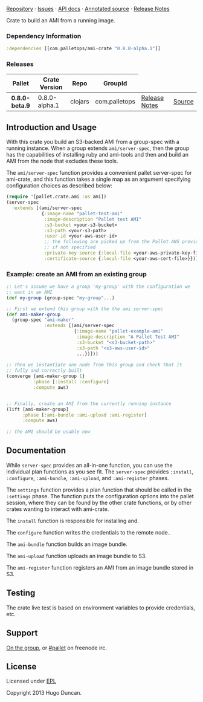 [Repository](https://github.com/pallet/ami-crate) &#xb7;
[Issues](https://github.com/pallet/ami-crate/issues) &#xb7;
[API docs](http://palletops.com/ami-crate/0.8/api) &#xb7;
[Annotated source](http://palletops.com/ami-crate/0.8/annotated/uberdoc.html) &#xb7;
[Release Notes](https://github.com/pallet/ami-crate/blob/develop/ReleaseNotes.md)

Crate to build an AMI from a running image.

### Dependency Information

```clj
:dependencies [[com.palletops/ami-crate "0.8.0-alpha.1"]]
```

### Releases

<table>
<thead>
  <tr><th>Pallet</th><th>Crate Version</th><th>Repo</th><th>GroupId</th></tr>
</thead>
<tbody>
  <tr>
    <th>0.8.0-beta.9</th>
    <td>0.8.0-alpha.1</td>
    <td>clojars</td>
    <td>com.palletops</td>
    <td><a href='https://github.com/pallet/ami-crate/blob/0.8.0-alpha.1/ReleaseNotes.md'>Release Notes</a></td>
    <td><a href='https://github.com/pallet/ami-crate/blob/0.8.0-alpha.1/'>Source</a></td>
  </tr>
</tbody>
</table>

## Introduction and Usage

With this crate you build an S3-backed AMI from a group-spec with a
running instance. When a group extends `ami/server-spec`, then the
group has the capabilities of installing ruby and ami-tools and then
and build an AMI from the node that excludes these tools.

The `ami/server-spec` function provides a convenient pallet
server-spec for ami-crate, and this function takes a single map as an
argument specifying configuration choices as described below:

```clj
(require '[pallet.crate.ami :as ami])
(server-spec
  :extends [(ami/server-spec
             {:image-name "pallet-test-ami"
              :image-description "Pallet test AMI"
              :s3-bucket <your-s3-bucket>
              :s3-path <your-s3-path>
              :user-id <your-aws-user-id>
              ;; the following are picked up from the Pallet AWS provider
              ;; if not specified
              :private-key-source {:local-file <your-aws-private-key-file>}
              :certificate-source {:local-file <your-aws-cert-file>}})])
```

### Example: create an AMI from an existing group

```clj
;; Let's assume we have a group 'my-group' with the configuration we
;; want in an AMI
(def my-group (group-spec "my-group"...)

;; First we extend this group with the the ami server-spec
(def ami-maker-group
  (group-spec "ami-maker"
              :extends [(ami/server-spec
                         {:image-name "pallet-example-ami"
                          :image-description "A Pallet Test AMI"
                          :s3-bucket "<s3-bucket-path>"
                          :s3-path "<s3-aws-user-id>"
                          ...})]))
                          
;; Then we instantiate one node from this group and check that it
;; fully and correctly built
(converge {ami-maker-group 1} 
          :phase [:install :configure] 
          :compute aws)


;; Finally, create an AMI from the currently running instance
(lift [ami-maker-group] 
      :phase [:ami-bundle :ami-upload :ami-register]
      :compute aws)
      
;; the AMI should be usable now

```

## Documentation

While `server-spec` provides an all-in-one function, you can use the individual
plan functions as you see fit.  The `server-spec` provides `:install`,
`:configure`, `:ami-bundle`, `:ami-upload`, and `:ami-register` phases.

The `settings` function provides a plan function that should be called in the
`:settings` phase.  The function puts the configuration options into the pallet
session, where they can be found by the other crate functions, or by other
crates wanting to interact with ami-crate.

The `install` function is responsible for installing and.

The `configure` function writes the credentials to the remote node..

The `ami-bundle` function builds an image bundle.

The `ami-upload` function uploads an image bundle to S3.

The `ami-register` function registers an AMI from an image bundle stored in S3.


## Testing

The crate live test is based on environment variables to provide credentials,
etc.

## Support

[On the group](http://groups.google.com/group/pallet-clj), or
[#pallet](http://webchat.freenode.net/?channels=#pallet) on freenode irc.

## License

Licensed under [EPL](http://www.eclipse.org/legal/epl-v10.html)

Copyright 2013 Hugo Duncan.
